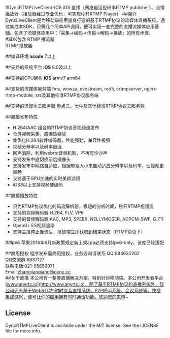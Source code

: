 #DyncRTMPLiveClient-IOS
iOS 直播（网络自适应码率RTMP publisher）、点播播放器（播放器经过专业优化，可实现秒开RTMP Player）
##简介
DyncLiveClient是为移动端应用量身打造的基于RTMP协议的流媒体直播系统。通过集成本SDK，只需几个简单API调用，便可实现一套完整的直播流媒体应用基础。包含了流媒体应用中：『采集->编码->传输->解码->播放』的所有步骤。
#SDK包含
RTMP 推流器</br>
RTMP 播放器</br>

##编译环境
**xcode** 7以上

##支持的系统平台
**iOS** 8.0及以上

##支持的CPU架构
**iOS** armv7 arm64  

##支持的流媒体服务端
fms, wowza, evostream, red5, crtmpserver, nginx-rtmp-module, srs及其他标准RTMP协议服务端

##支持的流媒体云服务器
[奥点云](http://www.aodianyun.com/)、[七牛](http://www.qiniu.com/)及其他标准RTMP协议云服务器

##直播发布特性
* H.264/AAC 组合的RTMP协议音视频流发布
* 全屏视频采集，原画质缩放
* 集优化H.264软件编码器，性能强劲，兼容性极强
* 视频分辨率以及码率自选
* 回声消除，利用webrtc音频机制，不再有沙沙声
* 支持发布中途切换前后摄像头
* 支持发布中网络自适应，根据带宽大小来自动适应分辨率以及码率，让视频更顺畅
* 支持基于GPU加速的实时美颜滤镜
* iOS8以上支持视频硬编码


##直播播放特性
* 只为RTMP协议优化的码流解析器，极短的分析时间，秒开RTMP视频流
* 支持的视频解码器:H.264, FLV, VP6
* 支持的音频解码器:AAC, MP3, SPEEX, NELLYMOSER, ADPCM_SWF, G.711
* OpenGL ES视频渲染
* 支持主播停止推流后，播放端立即获取到结束状态（RTMP协议下）

##ipv6
苹果2016年6月新政策规定新上架app必须支持ipv6-only。该库已经适配

##商用授权
程序发布需商用授权，业务咨询请联系
QQ:984630262 </br>
QQ交流群:6837127</br>
联系电话:021-65650071</br>
Email:zhangjianqiang@dync.cc</br>
##关于直播
本公司有一整套直播解决方案，特别针对移动端。本公司开发者平台[www.anyrtc.io](http://www.anyrtc.io)。除了基于RTMP协议的直播系统外，我公司还有基于WebRTC的时时交互直播系统、P2P呼叫系统、会议系统等。快捷集成SDK，便可让你的应用拥有时时通话功能。欢迎您的来电~
## License

DyncRTMPLiveClient is available under the MIT license. See the LICENSE file for more info.
